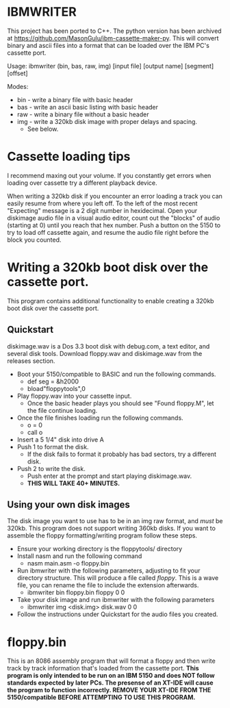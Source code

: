 # IBMWRITER
This project has been ported to C++. The python version has been archived at https://github.com/MasonGulu/ibm-cassette-maker-py.
This will convert binary and ascii files into a format that can be loaded over the IBM PC's cassette port.

Usage:
ibmwriter (bin, bas, raw, img) [input file] [output name] [segment] [offset]

Modes:
* bin - write a binary file with basic header
* bas - write an ascii basic listing with basic header
* raw - write a binary file without a basic header
* img - write a 320kb disk image with proper delays and spacing.
  * See below.

# Cassette loading tips
I recommend maxing out your volume. If you constantly get errors when loading over cassette try a different playback device.

When writing a 320kb disk if you encounter an error loading a track you can easily resume from where you left off. To the left of the most recent "Expecting" message is a 2 digit number in hexidecimal. Open your diskimage audio file in a visual audio editor, count out the "blocks" of audio (starting at 0) until you reach that hex number. Push a button on the 5150 to try to load off cassette again, and resume the audio file right before the block you counted.

# Writing a 320kb boot disk over the cassette port.
This program contains additional functionality to enable creating a 320kb boot disk over the cassette port.
## Quickstart
diskimage.wav is a Dos 3.3 boot disk with debug.com, a text editor, and several disk tools.
Download floppy.wav and diskimage.wav from the releases section.
* Boot your 5150/compatible to BASIC and run the following commands.
  * def seg = &h2000
  * bload"floppytools",0
* Play floppy.wav into your cassette input.
  * Once the basic header plays you should see "Found floppy.M", let the file continue loading.
* Once the file finishes loading run the following commands.
  * o = 0
  * call o
* Insert a 5 1/4" disk into drive A
* Push 1 to format the disk.
  * If the disk fails to format it probably has bad sectors, try a different disk.
* Push 2 to write the disk.
  * Push enter at the prompt and start playing diskimage.wav.
  * **THIS WILL TAKE 40+ MINUTES.**

## Using your own disk images
The disk image you want to use has to be in an img raw format, and *must* be 320kb. This program does not support writing 360kb disks.
If  you want to assemble the floppy formatting/writing program follow these steps.
* Ensure your working directory is the floppytools/ directory
* Install nasm and run the following command
  * nasm main.asm -o floppy.bin
* Run ibmwriter with the following parameters, adjusting to fit your directory structure. This will produce a file called *floppy*. This is a wave file, you can rename the file to include the extension afterwards.
  * ibmwriter bin floppy.bin floppy 0 0
* Take your disk image and run ibmwriter with the following parameters
  * ibmwriter img <disk.img> disk.wav 0 0
* Follow the instructions under Quickstart for the audio files you created.

# floppy.bin
This is an 8086 assembly program that will format a floppy and then write track by track information that's loaded from the cassette port.
**This program is only intended to be run on an IBM 5150 and does NOT follow standards expected by later PCs. The presense of an XT-IDE will cause the program to function incorrectly. REMOVE YOUR XT-IDE FROM THE 5150/compatible BEFORE ATTEMPTING TO USE THIS PROGRAM.**